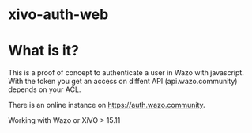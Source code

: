 # xivo-auth-web

What is it?
===========

This is a proof of concept to authenticate a user in Wazo with javascript. With the token you get an access on diffent API (api.wazo.community) depends on your ACL.

There is an online instance on https://auth.wazo.community.

Working with Wazo or XiVO > 15.11
